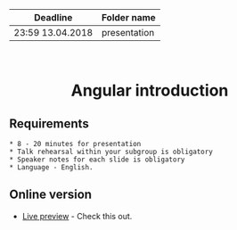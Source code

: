 | Deadline  | Folder name |
|-----------|-------------|
| 23:59 13.04.2018 | presentation |
<br/>
<h1 align="center">Angular introduction</h1>

## Requirements

    * 8 - 20 minutes for presentation
    * Talk rehearsal within your subgroup is obligatory
    * Speaker notes for each slide is obligatory
    * Language - English.  

## Online version
* [Live preview](https://rawgit.com/Bachyla/Rolling-Scopes-School/master/Stage%202/Presentation/index.html) - Check this out.